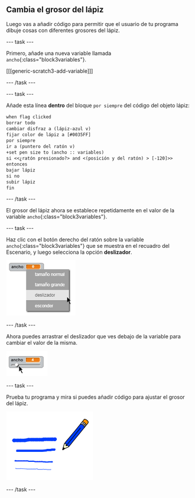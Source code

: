 ## Cambia el grosor del lápiz

Luego vas a añadir código para permitir que el usuario de tu programa dibuje cosas con diferentes grosores del lápiz.

--- task ---

Primero, añade una nueva variable llamada `ancho`{:class="block3variables"}.

[[[generic-scratch3-add-variable]]]

--- /task ---

--- task ---

Añade esta línea **dentro** del bloque `por siempre` del código del objeto lápiz:

```blocks3
when flag clicked
borrar todo
cambiar disfraz a (lápiz-azul v)
fijar color de lápiz a [#0035FF]
por siempre
ir a (puntero del ratón v)
+set pen size to (ancho :: variables)
si <<¿ratón presionado?> and <(posición y del ratón) > [-120]>> entonces
bajar lápiz
si no
subir lápiz
fin
```

--- /task ---

El grosor del lápiz ahora se establece repetidamente en el valor de la variable `ancho`{:class="block3variables"}.

--- task ---

Haz clic con el botón derecho del ratón sobre la variable `ancho`{:class="block3variables"} que se muestra en el recuadro del Escenario, y luego selecciona la opción **deslizador**.

![captura de pantalla](images/paint-slider.png)

--- /task ---

Ahora puedes arrastrar el deslizador que ves debajo de la variable para cambiar el valor de la misma.

![captura de pantalla](images/paint-slider-change.png)

--- task ---

Prueba tu programa y mira si puedes añadir código para ajustar el grosor del lápiz.

![captura de pantalla](images/paint-width-test.png)

--- /task ---